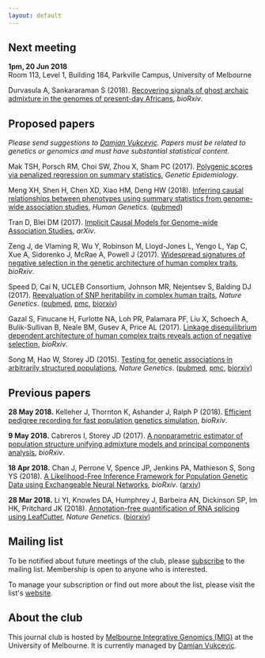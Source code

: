 ```yaml
---
layout: default
---
```



## Next meeting

**1pm, 20 Jun 2018**  
Room 113, Level 1, Building 184, Parkville Campus, University of Melbourne

Durvasula A, Sankararaman S (2018).  [Recovering signals of ghost archaic
admixture in the genomes of present-day
Africans](https://doi.org/10.1101/285734), *bioRxiv*.


## Proposed papers

*Please send suggestions to
[Damjan Vukcevic](mailto:damjan.vukcevic@unimelb.edu.au).
Papers must be related to genetics or genomics and must have substantial
statistical content.*

Mak TSH, Porsch RM, Choi SW, Zhou X, Sham PC (2017).  [Polygenic scores via
penalized regression on summary
statistics](https://doi.org/10.1002/gepi.22050), *Genetic Epidemiology*.

Meng XH, Shen H, Chen XD, Xiao HM, Deng HW (2018).  [Inferring causal
relationships between phenotypes using summary statistics from genome-wide
association studies](https://doi.org/10.1007/s00439-018-1876-1), *Human
Genetics*.  ([pubmed](https://www.ncbi.nlm.nih.gov/pubmed/29460149))

Tran D, Blei DM (2017).  [Implicit Causal Models for Genome-wide Association
Studies](https://arxiv.org/abs/1710.10742), *arXiv*.

Zeng J, de Vlaming R, Wu Y, Robinson M, Lloyd-Jones L, Yengo L, Yap C, Xue A,
Sidorenko J, McRae A, Powell J (2017).  [Widespread signatures of negative
selection in the genetic architecture of human complex
traits](https://doi.org/10.1101/145755), *bioRxiv*.

Speed D, Cai N, UCLEB Consortium, Johnson MR, Nejentsev S, Balding DJ (2017).
[Reevaluation of SNP heritability in complex human
traits](https://doi.org/10.1038/ng.3865), *Nature Genetics*.
([pubmed](https://www.ncbi.nlm.nih.gov/pubmed/28530675),
[pmc](https://www.ncbi.nlm.nih.gov/pmc/articles/PMC5493198/),
[biorxiv](https://doi.org/10.1101/074310))

Gazal S, Finucane H, Furlotte NA, Loh PR, Palamara PF, Liu X, Schoech A,
Bulik-Sullivan B, Neale BM, Gusev A, Price AL (2017).  [Linkage disequilibrium
dependent architecture of human complex traits reveals action of negative
selection](https://doi.org/10.1101/082024), *bioRxiv*.

Song M, Hao W, Storey JD (2015).  [Testing for genetic associations in
arbitrarily structured populations](https://doi.org/10.1038/ng.3244), *Nature
Genetics*.  ([pubmed](https://www.ncbi.nlm.nih.gov/pubmed/25822090),
[pmc](https://www.ncbi.nlm.nih.gov/pmc/articles/PMC4464830/),
[biorxiv](https://doi.org/10.1101/012682))


## Previous papers

**28 May 2018.**  Kelleher J, Thornton K, Ashander J, Ralph P (2018).
[Efficient pedigree recording for fast population genetics
simulation](https://doi.org/10.1101/248500), *bioRxiv*.

**9 May 2018.**  Cabreros I, Storey JD (2017).  [A nonparametric estimator of
population structure unifying admixture models and principal components
analysis](https://doi.org/10.1101/240812), *bioRxiv*.

**18 Apr 2018.**  Chan J, Perrone V, Spence JP, Jenkins PA, Mathieson S, Song
YS (2018).  [A Likelihood-Free Inference Framework for Population Genetic Data
using Exchangeable Neural Networks](https://doi.org/10.1101/267211 ),
*bioRxiv*. ([arxiv](https://arxiv.org/abs/1802.06153))

**28 Mar 2018.**  Li YI, Knowles DA, Humphrey J, Barbeira AN, Dickinson SP, Im
HK, Pritchard JK (2018).  [Annotation-free quantification of RNA splicing using
LeafCutter](https://dx.doi.org/10.1038/s41588-017-0004-9), *Nature Genetics*.
([biorxiv](https://doi.org/10.1101/044107))


## Mailing list

To be notified about future meetings of the club, please
[subscribe](https://lists.unimelb.edu.au/subscribe/statgen) to the mailing
list.  Membership is open to anyone who is interested.

To manage your subscription or find out more about the list, please visit the
list's [website](https://lists.unimelb.edu.au/info/statgen).


## About the club

This journal club is hosted by [Melbourne Integrative Genomics
(MIG)](http://research.unimelb.edu.au/integrative-genomics) at the University
of Melbourne.  It is currently managed by [Damjan
Vukcevic](http://research.unimelb.edu.au/integrative-genomics/research/statistical-genetics-vukcevic).
